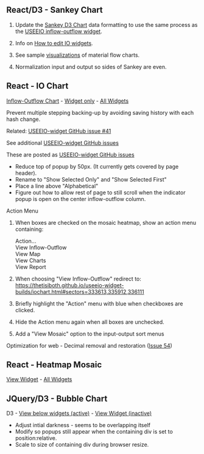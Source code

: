 ## React/D3 - Sankey Chart

1. Update the [Sankey D3 Chart](../../../io/charts/sankey/) data formatting to use the same process as the [USEEIO inflow-outflow widget](../../../io/build/iochart.html#sectors=333613,335912,336111&page=1&count=10).  

1. Info on [How to edit IO widgets](../../../io/charts/).

1. See sample [visualizations](../../start/charts/) of material flow charts.

1. Normalization input and output so sides of Sankey are even.

<!--
And/or <a href="https://www.apollographql.com/docs/apollo-server/">Apollo</a> GraphQL for faster dev than the point-to-point nature of REST endpoints.  
-->


## React - IO Chart

[Inflow-Outflow Chart](../../../io/charts/inflow-outflow/#sectors=326210&page=1&count=10) - <a href="../../../io/build/iochart.html#sectors=322130,327910,541200&page=1&count=10">Widget only</a> - <a href="../../../io/charts/">All Widgets</a>   

Prevent multiple stepping backing-up by avoiding saving history with each hash change.  

Related: [USEEIO-widget GitHub issue #41](https://github.com/USEPA/useeio-widgets/issues/41)  

See additional [USEEIO-widget GitHub issues](https://github.com/USEPA/useeio-widgets/issues)  

<!--
The bar could turn green when a commodity has been increased from its default.  
The bar could turn red when a commodity has been decreased from its default.  
-->

<!--
## Impact Bar Chart

React - [View Widget](../../io/build/impact_chart_config.html#sectors=334111,334210,334220&perspective=direct&analysis=Consumption) - [Details](../../io/charts/) 


- Create an example with three columns and one impact area per colums.  
- Display sector titles to the left of the first column.
- Display sector name over each bar.  
- Display description of each indicator
- Update for use with Darkly bootstrap, similar to [bubble chart](../../io/charts/bubble) - click bubble to view impact chart.  
-->

These are posted as [USEEIO-widget GitHub issues](https://github.com/USEPA/useeio-widgets/issues)  

 <!--   
- Include tabs at top: 20 categories, 388 industry sectors, X selected - [mock up](start/dataset/)
- Show list of selected sectors under "X selected" tab. Include duplicate checkboxes in "X selected" tab.  
- Display parent NAICS industry categories that open to reveal subcategories
- Display the quantity selected after each parent category title in parenthesis

- Toggle matrices using a dropdown menu to select a matrix
- List by parent category.

-->

- Reduce top of popup by 50px. (It currently gets covered by page header).
- Rename to "Show Selected Only" and "Show Selected First"
- Place a line above "Alphabetical"
- Figure out how to allow rest of page to still scroll when the indicator popup is open on the center inflow-outflow column. 
<!-- ([Issue 57](https://github.com/USEPA/useeio-widgets/issues/57)) closed -->

<!--
Updates to heatmap column sorting 
([Issue 52](https://github.com/USEPA/useeio-widgets/issues/52))  
-->

Action Menu

1. When boxes are checked on the mosaic heatmap, show an action menu containing:

    Action...  
    View Inflow-Outflow  
    View Map  
    View Charts  
    View Report  

2. When choosing "View Inflow-Outflow" redirect to:
https://thetisiboth.github.io/useeio-widget-builds/iochart.html#sectors=333613,335912,336111

3. Briefly highlight the "Action" menu with blue when checkboxes are clicked. 

4. Hide the Action menu again when all boxes are unchecked.

5. Add a "View Mosaic" option to the input-output sort menus



Optimization for web - Decimal removal and restoration ([Issue 54](https://github.com/USEPA/useeio-widgets/issues/54))

## React - Heatmap Mosaic

[View Widget](../../../io/build/sector_list.html?view=mosaic&count=50) - [All Widgets](../../../io/charts/) 

## JQuery/D3 - Bubble Chart

D3 - [View below widgets (active)](../../../localsite/info/#state=GA) - [View Widget (inactive)](../../../io/charts/bubble/) 

- Adjust intial darkness - seems to be overlapping itself
- Modify so popups still appear when the containing div is set to position:relative. 
- Scale to size of containing div during browser resize. 


<!--

## Data Integration

- International [Harmonized System (HS)](../impact/harmonized-system) code crosswalk  


1. 

Fix JSON reader in [zip search](zip/#zip=30315)  

1. [Jobs and Economic Development Impact (JEDI) models](https://www.nrel.gov/analysis/jedi/models.html) - convert from Excel to an interactive Web Page

1. Use [PWA Starter](resources/pwa) to add an index.html page and thumbnails to the pwa folder.

1. Deploy Leaflet in Widget. See [windy.com](https://windy.com) weather layer using their [API for Leaflet](https://github.com/windycom/API).


1. Cross-relate Goods & Services NAICS industries with Harmonized System (HS Codes) for [International Trade](https://georgiadata.github.io/display/products/)
-->

<!--
International postal codes
https://pypi.org/project/zipcodes/

National Renewable Energy Laboratory (NREL) - alternative fuel stations 
	https://developer.nrel.gov/docs/transportation/alt-fuel-stations-v1/all/#ev-network-id-record-fields

13. Activate Netlify Identity or Firebase Hosting using [Google Cloud Build](https://medium.com/serverlessguru/aws-to-gcp-web-applications-89ed92070832) and/or [ERPNext](https://aws.amazon.com/marketplace/pp/B015GHHU7M) (MariaDB/Python/AWS EC2).


14. [Climate Change Action Plans](https://www.c2es.org/document/climate-action-plans/) - Incorporate how other states support information exchanges.  
-->



<!--
  // To do: Mask State Outline - from embed.js
  // cropMap = true requires the folllowing 3:
  // http://leaflet-extras.github.io/leaflet-providers/leaflet-providers.js"></script>
  // /documentation/region/js/boundary-canvas.js
  // /documentation/region/js/georgia.js
  // stickybits
  // Also see: https://dollarshaveclub.github.io/stickybits/
  // But will probably look at embed.js to detect when button of section reaches bottom of map.
  Angshuman Guin
  Senior Research Engineer
  Transportation Systems Engineering
  Smart Cities
  https://ce.gatech.edu/people/faculty/1251/overview
  Technology-Enabled Smarter Safer Routes to School for the City of Milton, GA
  http://smartcities.ipat.gatech.edu/sites/default/files/CityOfMilton_SmarterSaferRoutesToSchool.pdf
-->

